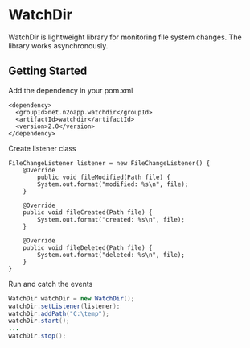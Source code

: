 # WatchDir

WatchDir is lightweight library for monitoring file system changes. The library works asynchronously.


## Getting Started

Add the dependency in your pom.xml 
```
<dependency>
  <groupId>net.n2oapp.watchdir</groupId>  
  <artifactId>watchdir</artifactId>
  <version>2.0</version>
</dependency>
```

Create listener class
```
FileChangeListener listener = new FileChangeListener() {
    @Override
        public void fileModified(Path file) {
        System.out.format("modified: %s\n", file);
    }

    @Override
    public void fileCreated(Path file) {
        System.out.format("created: %s\n", file);
    }

    @Override
    public void fileDeleted(Path file) {
        System.out.format("deleted: %s\n", file);
    }
}
```

Run and catch the events
```java
WatchDir watchDir = new WatchDir();
watchDir.setListener(listener);
watchDir.addPath("C:\temp");
watchDir.start();
...
watchDir.stop();
```
